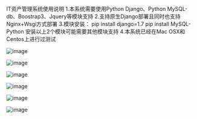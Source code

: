 IT资产管理系统使用说明
1.本系统需要使用Python Django、Python MySQL-db、Boostrap3、Jquery等模块支持
2.支持原生Django部署且同时也支持Nginx+Wsgi方式部署
3.模块安装：
pip install django=1.7
pip install MySQL-Python
安装以上2个模块可能需要其他模块支持
4.本系统已经在Mac OSX和Centos上进行过测试

![image](https://github.com/iwordz/it_asset/blob/master/static/images/1.jpg)

![image](https://github.com/iwordz/it_asset/blob/master/static/images/2.jpg)

![image](https://github.com/iwordz/it_asset/blob/master/static/images/3.jpg)

![image](https://github.com/iwordz/it_asset/blob/master/static/images/4.jpg)

![image](https://github.com/iwordz/it_asset/blob/master/static/images/5.jpg)

![image](https://github.com/iwordz/it_asset/blob/master/static/images/6.jpg)
